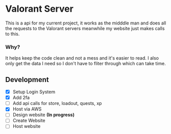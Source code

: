 # Valorant Server
This is a api for my current project, it works as the midddle man and does all the requests to the Valorant servers meanwhile my website just makes calls to this.  

### Why?
It helps keep the code clean and not a mess and it's easier to read. I also only get the data I need so I don't have to fliter through which can take time.


## Development

 - [x] Setup Login System
 - [x] Add 2fa
 - [ ] Add api calls for store, loadout, quests, xp 
 - [x] Host via AWS
 - [ ] Design website **(In progress)**
 - [ ] Create Website
 - [ ] Host website
